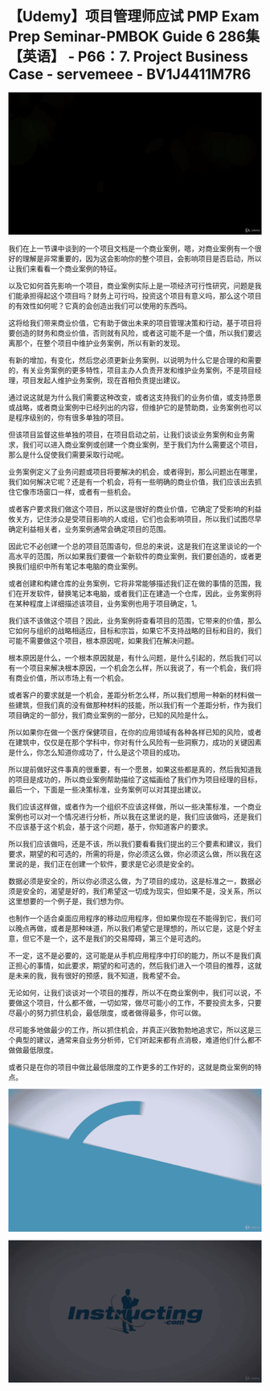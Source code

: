 # 【Udemy】项目管理师应试 PMP Exam Prep Seminar-PMBOK Guide 6  286集【英语】 - P66：7. Project Business Case - servemeee - BV1J4411M7R6

![](img/0b79a3c88c941576d86f7d9d9882380e_0.png)

我们在上一节课中谈到的一个项目文档是一个商业案例，嗯，对商业案例有一个很好的理解是非常重要的，因为这会影响你的整个项目，会影响项目是否启动，所以让我们来看看一个商业案例的特征。

以及它如何首先影响一个项目，商业案例实际上是一项经济可行性研究，问题是我们能承担得起这个项目吗？财务上可行吗，投资这个项目有意义吗，那么这个项目的有效性如何呢？它真的会创造出我们可以使用的东西吗。

这将给我们带来商业价值，它有助于做出未来的项目管理决策和行动，基于项目将要创造的财务和商业价值，否则就有风险，或者这可能不是一个值，所以我们要远离那个，在整个项目中维护业务案例，所以有新的发现。

有新的增加，有变化，然后您必须更新业务案例，以说明为什么它是合理的和需要的，有关业务案例的更多特性，项目主办人负责开发和维护业务案例，不是项目经理，项目发起人维护业务案例，现在首相负责提出建议。

通过说这就是为什么我们需要这种改变，或者这支持我们的业务价值，或支持愿景或战略，或者商业案例中已经列出的内容，但维护它的是赞助商，业务案例也可以是程序级别的，你有很多单独的项目。

但该项目监督这些单独的项目，在项目启动之前，让我们谈谈业务案例和业务需求，我们可以进入商业案例或创建一个商业案例，至于我们为什么需要这个项目，那么是什么促使我们需要采取行动呢。

业务案例定义了业务问题或项目将要解决的机会，或者得到，那么问题出在哪里，我们如何解决它呢？还是有一个机会，将有一些明确的商业价值，我们应该出去抓住它像市场窗口一样，或者有一些机会。

或者客户要求我们做这个项目，所以这是很好的商业价值，它确定了受影响的利益攸关方，记住涉众是受项目影响的人或组，它们也会影响项目，所以我们试图尽早确定利益相关者，业务案例通常会确定项目的范围。

因此它不必创建一个总的项目范围语句，但总的来说，这是我们在这里谈论的一个高水平的范围，所以如果我们要做一个新软件的商业案例，我们要创造的，或者更换我们组织中所有笔记本电脑的商业案例。

或者创建和构建仓库的业务案例，它将非常能够描述我们正在做的事情的范围，我们在开发软件，替换笔记本电脑，或者我们正在建造一个仓库，因此，业务案例将在某种程度上详细描述该项目，业务案例也用于项目确定，1。

我们该不该做这个项目？因此，业务案例将查看项目的范围，它带来的价值，那么它如何与组织的战略相适应，目标和宗旨，如果它不支持战略的目标和目的，我们可能不需要做这个项目，根本原因呢，如果我们在解决问题。

根本原因是什么，一个根本原因就是，有什么问题，是什么引起的，然后我们可以有一个项目来解决根本原因，一个机会怎么样，所以我说了，有一个机会，我们将有商业价值，所以市场上有一个机会。

或者客户的要求就是一个机会，差距分析怎么样，所以我们想用一种新的材料做一些建筑，但我们真的没有做那种材料的技能，所以我们有一个差距分析，作为我们项目确定的一部分，我们商业案例的一部分，已知的风险是什么。

所以如果你在做一个医疗保健项目，在你的应用领域有各种各样已知的风险，或者在建筑中，仅仅是在那个学科中，你对有什么风险有一些洞察力，成功的关键因素是什么，你怎么知道你成功了，什么是这个项目的成功。

所以提前做好这件事真的很重要，有一个愿景，如果这些都是真的，然后我知道我的项目是成功的，所以商业案例帮助描绘了这幅画给了我们作为项目经理的目标，最后一个，下面是一些决策标准，业务案例可以对其提出建议。

我们应该这样做，或者作为一个组织不应该这样做，所以一些决策标准，一个商业案例也可以对一个情况进行分析，所以我在这里说的是，我们应该做吗，还是我们不应该基于这个机会，基于这个问题，基于，你知道客户的要求。

所以我们应该做吗，还是不该，所以我们要看看我们提出的三个要素和建议，我们要求，期望的和可选的，所需的将是，你必须这么做，你必须这么做，所以我在这里说的是，我们正在创建一个软件，要求是它必须是安全的。

数据必须是安全的，所以你必须这么做，为了项目的成功，这是标准之一，数据必须是安全的，渴望是好的，我们希望这一切成为现实，但如果不是，没关系，所以这里想要的一个例子是，我们想为你。

也制作一个适合桌面应用程序的移动应用程序，但如果你现在不能得到它，我们可以晚点再做，或者是那种味道，所以我们希望它是理想的，所以它是，这是个好主意，但它不是一个，这不是我们的交易障碍，第三个是可选的。

不一定，这不是必要的，这可能是从手机应用程序中打印的能力，所以不是我们真正担心的事情，如此要求，期望的和可选的，然后我们进入一个项目的推荐，这就是未来的我，我有很好的预感，我不知道，我希望不会。

无论如何，让我们谈谈对一个项目的推荐，所以不在商业案例中，我们可以说，不要做这个项目，什么都不做，一切如常，做尽可能小的工作，不要投资太多，只要尽最小的努力抓住机会，最低限度，或者做得最多，你可以做。

尽可能多地做最少的工作，所以抓住机会，并真正兴致勃勃地追求它，所以这是三个典型的建议，通常来自业务分析师，它们听起来都有点消极，难道他们什么都不做做最低限度。

或者只是在你的项目中做比最低限度的工作更多的工作好的，这就是商业案例的特点。

![](img/0b79a3c88c941576d86f7d9d9882380e_2.png)

![](img/0b79a3c88c941576d86f7d9d9882380e_3.png)